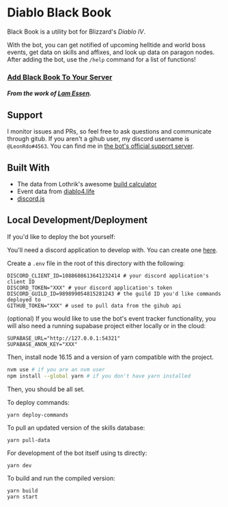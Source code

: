 # Diablo Black Book

Black Book is a utility bot for Blizzard's _Diablo IV_. 

With the bot, you can get notified of upcoming helltide and world boss events, get data on skills and affixes,  and look up data on paragon nodes. After adding the bot, use the `/help` command for a list of functions!

### [Add Black Book To Your Server](https://discord.com/oauth2/authorize?client_id=1091483908983492639&permissions=377960581696&scope=bot%20applications.commands)

##### From the work of [Lam Essen](https://diablo.fandom.com/wiki/Lam_Esen%27s_Tome_(Quest)).

## Support

I monitor issues and PRs, so feel free to ask questions and communicate through gitub. If you aren't a gihub user, my discord username is `@LeonRdo#4563`. You can find me in [the bot's official support server](http://discord.gg/2nkfTRyvJh).

## Built With

* The data from Lothrik's awesome [build calculator](https://github.com/Lothrik/diablo4-build-calc)
* Event data from [diablo4.life](https://diablo4.life/trackers/world-bosses)
* [discord.js](https://discord.js.org/)

## Local Development/Deployment

If you'd like to deploy the bot yourself:

You'll need a discord application to develop with. You can create one [here](https://discord.com/developers/applications).

Create a `.env` file in the root of this directory with the following:

```
DISCORD_CLIENT_ID=1088608613641232414 # your discord application's client ID
DISCORD_TOKEN="XXX" # your discord application's token
DISCORD_GUILD_ID=989899054815281243 # the guild ID you'd like commands deployed to
GITHUB_TOKEN="XXX" # used to pull data from the gihub api
```

(optional) If you would like to use the bot's event tracker functionality, you will also need a running supabase project either locally or in the cloud:
```
SUPABASE_URL="http://127.0.0.1:54321"
SUPABASE_ANON_KEY="XXX"
```

Then, install node 16.15 and a version of yarn compatible with the project.

```bash
nvm use # if you are an nvm user
npm install --global yarn # if you don't have yarn installed
```

Then, you should be all set. 

To deploy commands:
```
yarn deploy-commands
```

To pull an updated version of the skills database:
```
yarn pull-data
```

For development of the bot itself using ts directly:
```
yarn dev
```

To build and run the compiled version:
```
yarn build
yarn start
```

## 
